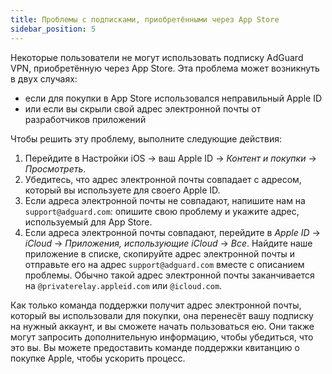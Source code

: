 ```yaml
---
title: Проблемы с подписками, приобретёнными через App Store
sidebar_position: 5
---
```


Некоторые пользователи не могут использовать подписку AdGuard VPN, приобретённую через App Store. Эта проблема может возникнуть в двух случаях:

- если для покупки в App Store использовался неправильный Apple ID
- или если вы скрыли свой адрес электронной почты от разработчиков приложений

Чтобы решить эту проблему, выполните следующие действия:

1. Перейдите в Настройки iOS → ваш Apple ID → *Контент и покупки* → *Просмотреть*.
1. Убедитесь, что адрес электронной почты совпадает с адресом, который вы используете для своего Apple ID.
1. Если адреса электронной почты не совпадают, напишите нам на `support@adguard.com`: опишите свою проблему и укажите адрес, используемый для App Store.
1. Если адреса электронной почты совпадают, перейдите в *Apple ID* → *iCloud* → *Приложения, использующие iCloud* → *Все*. Найдите наше приложение в списке, скопируйте адрес электронной почты и отправьте его на адрес `support@adguard.com` вместе с описанием проблемы. Обычно такой адрес электронной почты заканчивается на `@privaterelay.appleid.com` или `@icloud.com`.

Как только команда поддержки получит адрес электронной почты, который вы использовали для покупки, она перенесёт вашу подписку на нужный аккаунт, и вы сможете начать пользоваться ею. Они также могут запросить дополнительную информацию, чтобы убедиться, что это вы. Вы можете предоставить команде поддержки квитанцию о покупке Apple, чтобы ускорить процесс.
